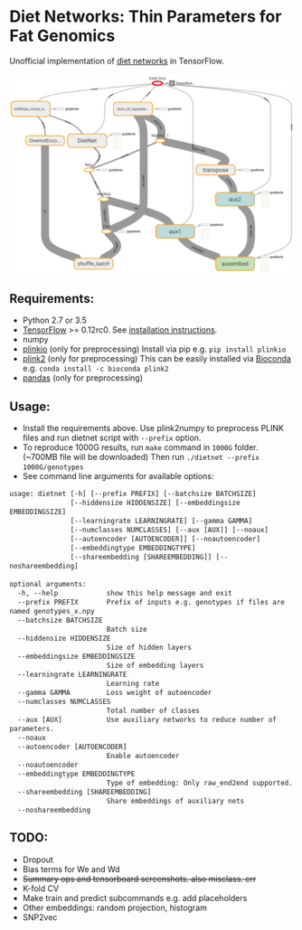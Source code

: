 # Diet Networks: Thin Parameters for Fat Genomics

Unofficial implementation of [diet networks](http://openreview.net/forum?id=Sk-oDY9ge) in TensorFlow.

![tb](tensorboard.png)

## Requirements:

- Python 2.7 or 3.5
- [TensorFlow](https://www.tensorflow.org) >= 0.12rc0. See [installation instructions](https://www.tensorflow.org/versions/r0.11/get_started/os_setup.html#pip-installation).
- numpy
- [plinkio](https://pypi.python.org/pypi/plinkio) (only for preprocessing) Install via pip e.g. `pip install plinkio`
- [plink2](https://www.cog-genomics.org/plink2) (only for preprocessing) This can be easily installed via [Bioconda](http://bioconda.github.io) e.g. `conda install -c bioconda plink2`
- [pandas](http://pandas.pydata.org/) (only for preprocessing)


## Usage:

- Install the requirements above. Use plink2numpy to preprocess PLINK files and run dietnet script with `--prefix` option.
- To reproduce 1000G results, run `make` command in `1000G` folder. (~700MB file will be downloaded) Then run `./dietnet --prefix 1000G/genotypes`
- See command line arguments for available options:

```
usage: dietnet [-h] [--prefix PREFIX] [--batchsize BATCHSIZE]
               [--hiddensize HIDDENSIZE] [--embeddingsize EMBEDDINGSIZE]
               [--learningrate LEARNINGRATE] [--gamma GAMMA]
               [--numclasses NUMCLASSES] [--aux [AUX]] [--noaux]
               [--autoencoder [AUTOENCODER]] [--noautoencoder]
               [--embeddingtype EMBEDDINGTYPE]
               [--shareembedding [SHAREEMBEDDING]] [--noshareembedding]

optional arguments:
  -h, --help            show this help message and exit
  --prefix PREFIX       Prefix of inputs e.g. genotypes if files are named genotypes_x.npy
  --batchsize BATCHSIZE
                        Batch size
  --hiddensize HIDDENSIZE
                        Size of hidden layers
  --embeddingsize EMBEDDINGSIZE
                        Size of embedding layers
  --learningrate LEARNINGRATE
                        Learning rate
  --gamma GAMMA         Loss weight of autoencoder
  --numclasses NUMCLASSES
                        Total number of classes
  --aux [AUX]           Use auxiliary networks to reduce number of parameters.
  --noaux
  --autoencoder [AUTOENCODER]
                        Enable autoencoder
  --noautoencoder
  --embeddingtype EMBEDDINGTYPE
                        Type of embedding: Only raw_end2end supported.
  --shareembedding [SHAREEMBEDDING]
                        Share embeddings of auxiliary nets
  --noshareembedding
```

## TODO:

- Dropout
- Bias terms for We and Wd
- ~~Summary ops and tensorboard screenshots. also misclass. err~~
- K-fold CV
- Make train and predict subcommands e.g. add placeholders
- Other embeddings: random projection, histogram
- SNP2vec
